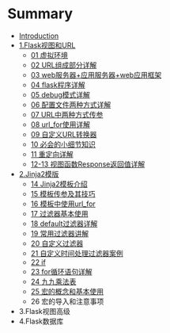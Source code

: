 # Summary

* [Introduction](README.md)
* [1.Flask视图和URL](1flaskshi-tu-he-url.md)
  * [01 虚拟环境](chapter1/01bi-ji.md)
  * [02 URL组成部分详解](chapter1/02-url-xiang-jie.md)
  * [03 web服务器+应用服务器+web应用框架](chapter1/03-webfu-wu-qi-he-ying-yong.md)
  * [04 flask程序详解](chapter1/04-di-yi-ge-flask-cheng-xu-xiang-jie.md)
  * [05 debug模式详解](chapter1/05-debugmo-shi-xiang-jie.md)
  * [06 配置文件两种方式详解](chapter1/06-pei-zhi-wen-jian-liang-zhong-fang-shi-xiang-jie.md)
  * [07  URL中两种方式传参](chapter1/07-urlzhong-liang-zhong-fang-shi-chuan-can.md)
  * [08 url\_for使用详解](chapter1/08-urlfor-shi-yong-xiang-jie.md)
  * [09 自定义URL转换器](chapter1/09-zi-ding-yi-url-zhuan-huan-qi.md)
  * [10 必会的小细节知识](chapter1/10-bi-hui-de-xiao-xi-jie-zhi-shi-dian.md)
  * [11 重定向详解](chapter1/11-zhong-ding-xiang-xiang-jie.md)
  * [12-13 视图函数Response返回值详解](chapter1/12-zhong-ding-xiang-xiang-jie.md)
* [2.Jinja2模版](2jinja2mo-ban.md)
  * [14 Jinja2模板介绍](chapter1/14-jinja2mo-ban-jie-shao.md)
  * [15 模板传参及其技巧](chapter1/15-mo-ban-chuan-can-ji-qi-ji-qiao.md)
  * [16 模板中使用url\_for](chapter1/16-mo-ban-zhong-shi-yong-url-for.md)
  * [17 过滤器基本使用](chapter1/17-guo-lv-qi-ji-ben-shi-yong.md)
  * [18 default过滤器详解](chapter1/18-defaultguo-lv-qi-xiang-jie.md)
  * [19 常用过滤器讲解](chapter1/19-chang-yong-guo-lv-qi-jiang-jie.md)
  * [20 自定义过滤器](chapter1/20-zi-ding-yi-guo-lv-qi.md)
  * [21 自定义时间处理过滤器案例](chapter1/21-zi-ding-yi-shi-jian-chu-li-guo-lv-qi-an-li.md)
  * [22 if](chapter1/22-if.md)
  * [23 for循环语句详解](chapter1/23-forxun-huan-yu-ju-xiang-jie.md)
  * [24 九九乘法表](chapter1/24-jiu-jiu-cheng-fa-biao.md)
  * [25 宏的概念和基本使用](chapter1/25-hong-de-gai-nian-he-ji-ben-shi-yong.md)
  * 26 宏的导入和注意事项
* 3.Flask视图高级
* 4.Flask数据库

